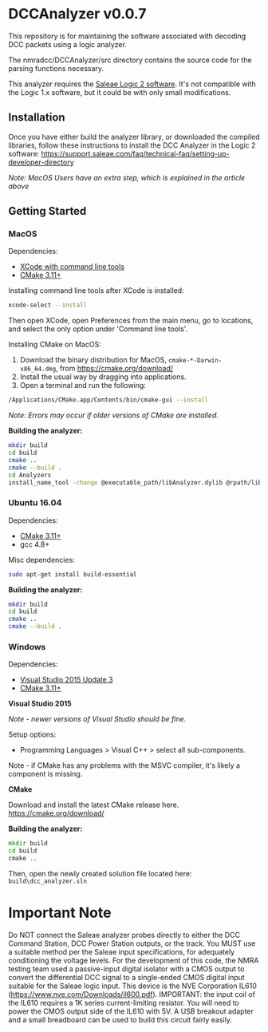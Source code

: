 # DCCAnalyzer v0.0.7

This repository is for maintaining the software associated with decoding DCC packets using a logic analyzer.

The nmradcc/DCCAnalyzer/src directory contains the source code for the parsing functions necessary.

This analyzer requires the [Saleae Logic 2 software](https://ideas.saleae.com/f/changelog/). It's not compatible with the Logic 1.x software, but it could be with only small modifications.

## Installation

Once you have either build the analyzer library, or downloaded the compiled libraries, follow these instructions to install the DCC Analyzer in the Logic 2 software:
https://support.saleae.com/faq/technical-faq/setting-up-developer-directory

_Note: MacOS Users have an extra step, which is explained in the article above_

## Getting Started

### MacOS

Dependencies:

- [XCode with command line tools](https://apps.apple.com/us/app/xcode/id497799835)
- [CMake 3.11+](https://cmake.org/download/)

Installing command line tools after XCode is installed:

```bash
xcode-select --install
```

Then open XCode, open Preferences from the main menu, go to locations, and select the only option under 'Command line tools'.

Installing CMake on MacOS:

1. Download the binary distribution for MacOS, `cmake-*-Darwin-x86_64.dmg`, from https://cmake.org/download/
2. Install the usual way by dragging into applications.
3. Open a terminal and run the following:

```bash
/Applications/CMake.app/Contents/bin/cmake-gui --install
```

_Note: Errors may occur if older versions of CMake are installed._

**Building the analyzer:**

```bash
mkdir build
cd build
cmake ..
cmake --build .
cd Analyzers
install_name_tool -change @executable_path/libAnalyzer.dylib @rpath/libAnalyzer.dylib libdcc_analyzer.so
```

### Ubuntu 16.04

Dependencies:

- [CMake 3.11+](https://cmake.org/download/)
- gcc 4.8+

Misc dependencies:

```bash
sudo apt-get install build-essential
```

**Building the analyzer:**

```bash
mkdir build
cd build
cmake ..
cmake --build .
```

### Windows

Dependencies:

- [Visual Studio 2015 Update 3](https://visualstudio.microsoft.com/)
- [CMake 3.11+](https://cmake.org/download/)

**Visual Studio 2015**

_Note - newer versions of Visual Studio should be fine._

Setup options:

- Programming Languages > Visual C++ > select all sub-components.

Note - if CMake has any problems with the MSVC compiler, it's likely a component is missing.

**CMake**

Download and install the latest CMake release here.
https://cmake.org/download/

**Building the analyzer:**

```bat
mkdir build
cd build
cmake ..
```

Then, open the newly created solution file located here: `build\dcc_analyzer.sln`

# Important Note

Do NOT connect the Saleae analyzer probes directly to either the DCC Command Station, DCC Power Station outputs, or the track. You MUST use a suitable method per the Saleae input specifications, for adequately conditioning the voltage levels. For the development of this code, the NMRA testing team used a passive-input digital isolator with a CMOS output to convert the differential DCC signal to a single-ended CMOS digital input suitable for the Saleae logic input. This device is the NVE Corporation IL610 (https://www.nve.com/Downloads/il600.pdf). IMPORTANT: the input coil of the IL610 requires a 1K series current-limiting resistor. You will need to power the CMOS output side of the IL610 with 5V. A USB breakout adapter and a small breadboard can be used to build this circuit fairly easily.
